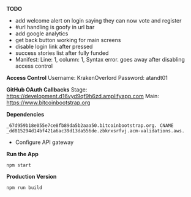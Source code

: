 **TODO**
- add welcome alert on login saying they can now vote and register
- #url handling is goofy in url bar
- add google analytics
- get back button working for main screens
- disable login link after pressed
- success stories list after fully funded
- Manifest: Line: 1, column: 1, Syntax error. goes away after disabling access control

**Access Control**
Username: KrakenOverlord
Password: atandt01

**GitHub OAuth Callbacks**
Stage: https://development.d16vyd9qf9h6zd.amplifyapp.com
Main: https://www.bitcoinbootstrap.org

**Dependencies**

`_67d959b18e055e7ce8fb89da5b2aaa50.bitcoinbootstrap.org. CNAME _dd815294d14bf421a6ac39d13da556de.zbkrxsrfvj.acm-validations.aws.`

- Configure API gateway

**Run the App**

`npm start`

**Production Version**

`npm run build`
